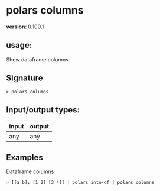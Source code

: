 # polars columns

**version**: 0.100.1

## **usage**:

Show dataframe columns.

## Signature

`> polars columns `

## Input/output types:

| input | output |
| ----- | ------ |
| any   | any    |

## Examples

Dataframe columns

```bash
> [[a b]; [1 2] [3 4]] | polars into-df | polars columns
```
